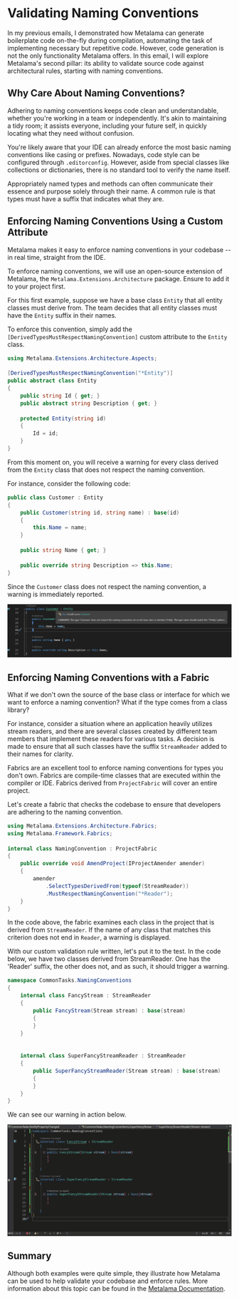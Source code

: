 # Validating Naming Conventions

In my previous emails, I demonstrated how Metalama can generate boilerplate code on-the-fly during compilation, automating the task of implementing necessary but repetitive code. However, code generation is not the only functionality Metalama offers. In this email, I will explore Metalama's second pillar: its ability to validate source code against architectural rules, starting with naming conventions.



## Why Care About Naming Conventions?

Adhering to naming conventions keeps code clean and understandable, whether you're working in a team or independently. It's akin to maintaining a tidy room; it assists everyone, including your future self, in quickly locating what they need without confusion.

You're likely aware that your IDE can already enforce the most basic naming conventions like casing or prefixes. Nowadays, code style can be configured through `.editorconfig`. However, aside from special classes like collections or dictionaries, there is no standard tool to verify the name itself.

Appropriately named types and methods can often communicate their essence and purpose solely through their name. A common rule is that types must have a suffix that indicates what they are.

## Enforcing Naming Conventions Using a Custom Attribute

Metalama makes it easy to enforce naming conventions in your codebase -- in real time, straight from the IDE.

To enforce naming conventions, we will use an open-source extension of Metalama, the `Metalama.Extensions.Architecture` package. Ensure to add it to your project first.

For this first example, suppose we have a base class `Entity` that all entity classes must derive from. The team decides that all entity classes must have the `Entity` suffix in their names.

To enforce this convention, simply add the `[DerivedTypesMustRespectNamingConvention]` custom attribute to the `Entity` class.

```c#
using Metalama.Extensions.Architecture.Aspects;

[DerivedTypesMustRespectNamingConvention("*Entity")]
public abstract class Entity
{
    public string Id { get; }
    public abstract string Description { get; }

    protected Entity(string id)
    {
        Id = id;
    }
}

```

From this moment on, you will receive a warning for every class derived from the `Entity` class that does not respect the naming convention.

For instance, consider the following code:

```cs
public class Customer : Entity
{
    public Customer(string id, string name) : base(id)
    {
        this.Name = name;
    }

    public string Name { get; }

    public override string Description => this.Name;
}
```

Since the `Customer` class does not respect the naming convention, a warning is immediately reported.

![](images/attribute-namingconvention.png)

## Enforcing Naming Conventions with a Fabric

What if we don't own the source of the base class or interface for which we want to enforce a naming convention? What if the type comes from a class library?

For instance, consider a situation where an application heavily utilizes stream readers, and there are several classes created by different team members that implement these readers for various tasks. A decision is made to ensure that all such classes have the suffix `StreamReader` added to their names for clarity.

Fabrics are an excellent tool to enforce naming conventions for types you don't own. Fabrics are compile-time classes that are executed within the compiler or IDE. Fabrics derived from `ProjectFabric` will cover an entire project.

Let's create a fabric that checks the codebase to ensure that developers are adhering to the naming convention.

```c#
using Metalama.Extensions.Architecture.Fabrics;
using Metalama.Framework.Fabrics;

internal class NamingConvention : ProjectFabric
{
    public override void AmendProject(IProjectAmender amender)
    {
        amender
            .SelectTypesDerivedFrom(typeof(StreamReader))
            .MustRespectNamingConvention("*Reader");
    }
}
```

In the code above, the fabric examines each class in the project that is derived from `StreamReader`. If the name of any class that matches this criterion does not end in `Reader`, a warning is displayed.

With our custom validation rule written, let's put it to the test. In the code below, we have two classes derived from StreamReader. One has the 'Reader' suffix, the other does not, and as such, it should trigger a warning.

```c#
namespace CommonTasks.NamingConventions
{
    internal class FancyStream : StreamReader
    {
        public FancyStream(Stream stream) : base(stream)
        {
        }
    }


    internal class SuperFancyStreamReader : StreamReader
    {
        public SuperFancyStreamReader(Stream stream) : base(stream)
        {
        }
    }
}
```

We can see our warning in action below.

![](images/naming-conventions-1.gif)

## Summary

Although both examples were quite simple, they illustrate how Metalama can be used to help validate your codebase and enforce rules. More information about this topic can be found in the [Metalama Documentation](https://doc.metalama.net/conceptual/architecture/naming-conventions).
